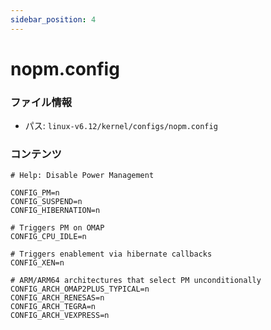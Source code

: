 ```yaml
---
sidebar_position: 4
---
```

# nopm.config

### ファイル情報

- パス: `linux-v6.12/kernel/configs/nopm.config`

### コンテンツ

```config
# Help: Disable Power Management

CONFIG_PM=n
CONFIG_SUSPEND=n
CONFIG_HIBERNATION=n

# Triggers PM on OMAP
CONFIG_CPU_IDLE=n

# Triggers enablement via hibernate callbacks
CONFIG_XEN=n

# ARM/ARM64 architectures that select PM unconditionally
CONFIG_ARCH_OMAP2PLUS_TYPICAL=n
CONFIG_ARCH_RENESAS=n
CONFIG_ARCH_TEGRA=n
CONFIG_ARCH_VEXPRESS=n

```
